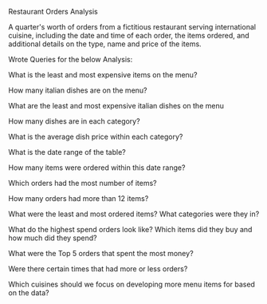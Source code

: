 Restaurant Orders Analysis

A quarter's worth of orders from a fictitious restaurant serving international cuisine, including the date and time of each order, the items ordered, and additional details on the type, name and price of the items.

Wrote Queries for the below Analysis:

What is the least and most expensive items on the menu?

How many italian dishes are on the menu?

What are the least and most expensive italian dishes on the menu

How many dishes are in each category?

What is the average dish price within each category?

What is the date range of the table?

How many items were ordered within this date range?

Which orders had the most number of items?

How many orders had more than 12 items?

What were the least and most ordered items? What categories were they in?

What do the highest spend orders look like? Which items did they buy and how much did they spend?

What were the Top 5 orders that spent the most money?

Were there certain times that had more or less orders?

Which cuisines should we focus on developing more menu items for based on the data?
